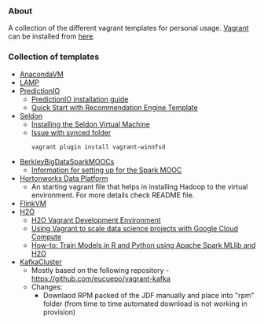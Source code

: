 ### About

A collection of the different vagrant templates for personal usage.
[Vagrant](https://www.vagrantup.com/about.html) can be installed from [here](https://www.vagrantup.com/downloads.html).

### Collection of templates

* [AnacondaVM](AnacondaVM)
* [LAMP](LAMP)
* [PredictionIO](PredictionIO)
    - [PredictionIO installation guide](https://docs.prediction.io/install/)
    - [Quick Start with Recommendation Engine Template](https://docs.prediction.io/templates/recommendation/quickstart/)
* [Seldon](Seldon)
    - [Installing the Seldon Virtual Machine](http://docs.seldon.io/vm.html)
    - [Issue with synced folder](https://github.com/wckr/wocker/issues/14)
        ```
        vagrant plugin install vagrant-winnfsd
        ```
* [BerkleyBigDataSparkMOOCs](BerkleyBigDataSparkMOOCs)
    - [Information for setting up for the Spark MOOC](https://github.com/spark-mooc/mooc-setup/)
* [Hortonworks Data Platform](HDP)
    - An starting vagrant file that helps in installing Hadoop to the virtual environment. For more details check README file.
* [FlinkVM](FlinkVM)
* [H2O](H2O)
    - [H2O Vagrant Development Environment](https://github.com/h2oai/h2o-3/tree/master/vagrant)
    - [Using Vagrant to scale data science projects with Google Cloud Compute](http://blog.nguyenvq.com/blog/2016/03/07/using-vagrant-to-scale-data-science-projects-with-google-cloud-compute/)
    - [How-to: Train Models in R and Python using Apache Spark MLlib and H2O](https://blog.cloudera.com/blog/2016/01/how-to-train-models-in-r-and-python-using-apache-spark-mllib-and-h2o/)
* [KafkaCluster](KafkaCluster)
    - Mostly based on the following repository - https://github.com/eucuepo/vagrant-kafka
    - Changes:
        + Downlaod RPM packed of the JDF manually and place into "rpm" folder (from time to time automated download is not working in provision)
